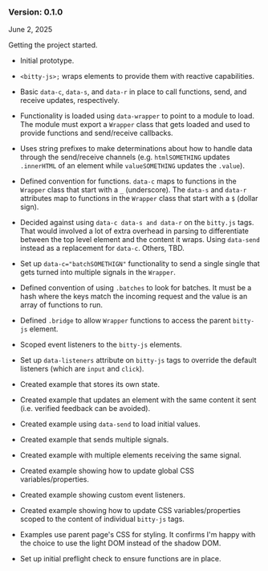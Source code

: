### Version: 0.1.0

June 2, 2025

Getting the project started.

- Initial prototype.

- `<bitty-js>;` wraps elements to provide them with reactive
capabilities.
    
- Basic `data-c`, `data-s`, and `data-r`
in place to call functions, send, and receive updates, respectively.
    
- Functionality is loaded using `data-wrapper` to point to a
module to load. The module must export a `Wrapper` class that
gets loaded and used to provide functions and send/receive callbacks.
    
- Uses string prefixes to make determinations about how to handle data
through the send/receive channels (e.g.
`htmlSOMETHING`
updates `.innerHTML` of an element while
`valueSOMETHING` updates the `.value`).
    
- Defined convention for functions. `data-c` maps to functions in
the `Wrapper` class that start with a
`_` (underscore). The `data-s` and
`data-r` attributes map to functions in the
`Wrapper` class that start with a `$` (dollar sign).
    
- Decided against using `data-c data-s and data-r` on the
`bitty.js` tags. That would involved a lot of extra overhead in
parsing to differentiate between the top level element and the content it
wraps. Using `data-send` instead as a replacement for
`data-c`. Others, TBD.
    
- Set up `data-c="batchSOMETHIGN"` functionality to send a single
single that gets turned into multiple signals in the `Wrapper`.
    
- Defined convention of using `.batches` to look for batches. It
must be a hash where the keys match the incoming request and the value is
an array of functions to run.
    
- Defined `.bridge` to allow `Wrapper` functions to
access the parent `bitty-js` element.
    
- Scoped event listeners to the `bitty-js` elements.

- Set up `data-listeners` attribute on `bitty-js` tags
to override the default listeners (which are `input` and
`click`).
    
- Created example that stores its own state.

- Created example that updates an element with the same content it sent
(i.e. verified feedback can be avoided).
    
- Created example using `data-send` to load initial values.
    
- Created example that sends multiple signals.

- Created example with multiple elements receiving the same signal.

- Created example showing how to update global CSS variables/properties.
    
- Created example showing custom event listeners.

- Created example showing how to update CSS variables/properties scoped to
the content of individual `bitty-js` tags.
    
- Examples use parent page's CSS for styling. It confirms I'm happy with the
choice to use the light DOM instead of the shadow DOM.
    
- Set up initial preflight check to ensure functions are in place.
